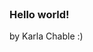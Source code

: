 <!DOCTYPE html>
<html lang="en">
<head>
  <meta charset="UTF-8">
  <meta http-equiv="X-UA-Compatible" content="IE=edge">
  <meta name="viewport" content="width=device-width, initial-scale=1.0">
  <title>THIS IS A TEST</title>

</head>

<body>
  <header>
  </header>

  <main class="main">
    <h3 id="title" class="headers">Hello world!</h3>

  </main>
</body>

<footer>
  by Karla Chable :)
</footer>
</html>
